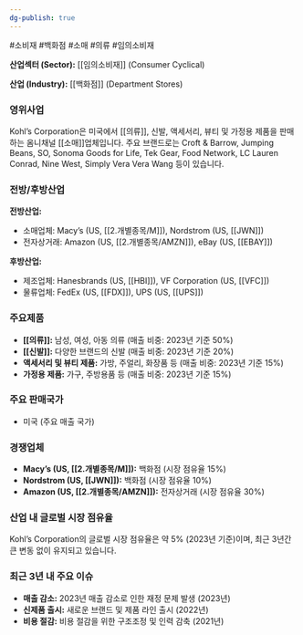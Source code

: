 ```yaml
---
dg-publish: true
---
```

#소비재 #백화점 #소매 #의류  #임의소비재 


**산업섹터 (Sector):** [[임의소비재]] (Consumer Cyclical)  

**산업 (Industry):** [[백화점]] (Department Stores)

### 영위사업

Kohl’s Corporation은 미국에서 [[의류]], 신발, 액세서리, 뷰티 및 가정용 제품을 판매하는 옴니채널 [[소매]]업체입니다. 주요 브랜드로는 Croft & Barrow, Jumping Beans, SO, Sonoma Goods for Life, Tek Gear, Food Network, LC Lauren Conrad, Nine West, Simply Vera Vera Wang 등이 있습니다.

### 전방/후방산업

**전방산업:**

- 소매업체: Macy’s (US, [[2.개별종목/M]]), Nordstrom (US, [[JWN]])
- 전자상거래: Amazon (US, [[2.개별종목/AMZN]]), eBay (US, [[EBAY]])

**후방산업:**

- 제조업체: Hanesbrands (US, [[HBI]]), VF Corporation (US, [[VFC]])
- 물류업체: FedEx (US, [[FDX]]), UPS (US, [[UPS]])

### 주요제품

- **[[의류]]:** 남성, 여성, 아동 의류 (매출 비중: 2023년 기준 50%)
- **[[신발]]:** 다양한 브랜드의 신발 (매출 비중: 2023년 기준 20%)
- **액세서리 및 뷰티 제품:** 가방, 주얼리, 화장품 등 (매출 비중: 2023년 기준 15%)
- **가정용 제품:** 가구, 주방용품 등 (매출 비중: 2023년 기준 15%)

### 주요 판매국가

- 미국 (주요 매출 국가)

### 경쟁업체

- **Macy’s (US, [[2.개별종목/M]]):** 백화점 (시장 점유율 15%)
- **Nordstrom (US, [[JWN]]):** 백화점 (시장 점유율 10%)
- **Amazon (US, [[2.개별종목/AMZN]]):** 전자상거래 (시장 점유율 30%)

### 산업 내 글로벌 시장 점유율

Kohl’s Corporation의 글로벌 시장 점유율은 약 5% (2023년 기준)이며, 최근 3년간 큰 변동 없이 유지되고 있습니다.

### 최근 3년 내 주요 이슈

- **매출 감소:** 2023년 매출 감소로 인한 재정 문제 발생 (2023년)
- **신제품 출시:** 새로운 브랜드 및 제품 라인 출시 (2022년)
- **비용 절감:** 비용 절감을 위한 구조조정 및 인력 감축 (2021년)